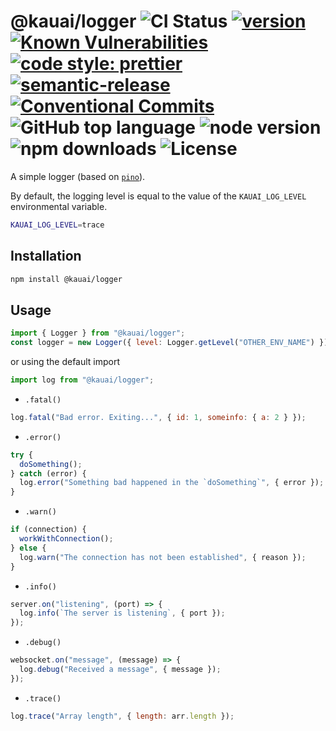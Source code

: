 # @kauai/logger ![CI Status](https://github.com/b2broker/logger/workflows/CI/badge.svg) [![version](https://img.shields.io/github/package-json/v/b2broker/logger?style=plastic)](https://github.com/b2broker/logger) [![Known Vulnerabilities](https://snyk.io/test/github/b2broker/logger/badge.svg)](https://snyk.io/test/github/b2broker/logger) [![code style: prettier](https://img.shields.io/badge/code_style-prettier-ff69b4.svg)](https://github.com/prettier/prettier) [![semantic-release](https://img.shields.io/badge/%20%20%F0%9F%93%A6%F0%9F%9A%80-semantic--release-e10079.svg)](https://github.com/semantic-release/semantic-release) [![Conventional Commits](https://img.shields.io/badge/Conventional%20Commits-1.0.0-yellow.svg)](https://conventionalcommits.org) ![GitHub top language](https://img.shields.io/github/languages/top/b2broker/logger) ![node version](https://img.shields.io/node/v/@kauai/logger) ![npm downloads](https://img.shields.io/npm/dt/@kauai/logger) ![License](https://img.shields.io/github/license/b2broker/logger)

A simple logger (based on [`pino`](https://github.com/pinojs/pino)).

By default, the logging level is equal to the value of the `KAUAI_LOG_LEVEL` environmental variable.

```bash
KAUAI_LOG_LEVEL=trace
```

## Installation

```bash
npm install @kauai/logger
```

## Usage

```javascript
import { Logger } from "@kauai/logger";
const logger = new Logger({ level: Logger.getLevel("OTHER_ENV_NAME") });
```

or using the default import

```javascript
import log from "@kauai/logger";
```

- `.fatal()`

```javascript
log.fatal("Bad error. Exiting...", { id: 1, someinfo: { a: 2 } });
```

- `.error()`

```javascript
try {
  doSomething();
} catch (error) {
  log.error("Something bad happened in the `doSomething`", { error });
}
```

- `.warn()`

```javascript
if (connection) {
  workWithConnection();
} else {
  log.warn("The connection has not been established", { reason });
}
```

- `.info()`

```javascript
server.on("listening", (port) => {
  log.info(`The server is listening`, { port });
});
```

- `.debug()`

```javascript
websocket.on("message", (message) => {
  log.debug("Received a message", { message });
});
```

- `.trace()`

```javascript
log.trace("Array length", { length: arr.length });
```
